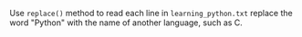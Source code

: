 Use `replace()` method to read each line in `learning_python.txt` replace the word "Python" with the name of another language, such as C.
